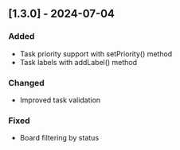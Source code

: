 ## [1.3.0] - 2024-07-04
### Added
- Task priority support with setPriority() method
- Task labels with addLabel() method

### Changed
- Improved task validation

### Fixed
- Board filtering by status